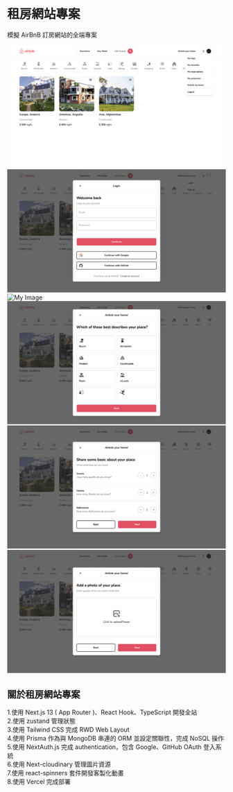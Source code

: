 # 租房網站專案

模擬 AirBnB 訂房網站的全端專案

![My Image](./readmeimg/home.png)
![My Image](./readmeimg/login.png)
![My Image](./readmeimg/news.png)
![My Image](./readmeimg/selectType.png)
![My Image](./readmeimg/settingCount.png)
![My Image](./readmeimg/uploadImg.png)

## 關於租房網站專案

1.使用 Next.js 13 ( App Router )、React Hook、TypeScript 開發全站  
2.使用 zustand 管理狀態  
3.使用 Tailwind CSS 完成 RWD Web Layout  
4.使用 Prisma 作為與 MongoDB 串連的 ORM 並設定關聯性，完成 NoSQL 操作  
5.使用 NextAuth.js 完成 authentication，包含 Google、GitHub OAuth 登入系統  
6.使用 Next-cloudinary 管理圖片資源  
7.使用 react-spinners 套件開發客製化動畫  
8.使用 Vercel 完成部署
